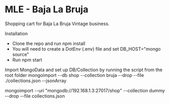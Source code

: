 # MLE - Baja La Bruja
Shopping cart for Baja La Bruja Vintage business.



Installation

* Clone the repo and run npm install
* You will need to create a DotEnv (.env) file and set DB_HOST="mongo source"
* Run npm start


Import MongoData and set up DB/Collection by running the script from the root folder
mongoimport --db shop --collection bruja --drop --file ./collections.json --jsonArray

mongoimport --uri "mongodb://192.168.1.3:27017/shop" --collection dummy --drop --file collections.json

